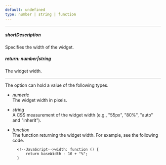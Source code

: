 ```yaml
---
default: undefined
type: number | string | function
---
```

---
##### shortDescription
Specifies the width of the widget.

##### return: number|string
The widget width.

---
The option can hold a value of the following types.

- *numeric*  
The widget width in pixels.
- *string*  
A CSS measurement of the widget width (e.g., "55px", "80%", "auto" and "inherit").
- *function*  
The function returning the widget width. For example, see the following code. 

        <!--JavaScript-->width: function () { 
            return baseWidth - 10 + "%";
        }